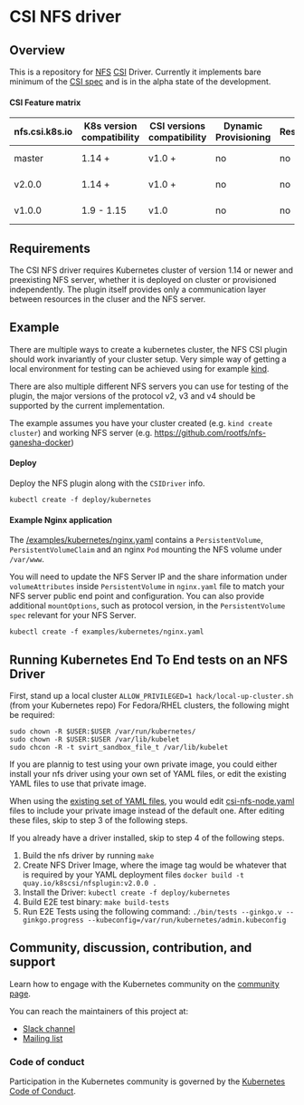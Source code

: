 # CSI NFS driver

## Overview

This is a repository for [NFS](https://en.wikipedia.org/wiki/Network_File_System) [CSI](https://kubernetes-csi.github.io/docs/) Driver.
Currently it implements bare minimum of the [CSI spec](https://github.com/container-storage-interface/spec) and is in the alpha state 
of the development.

#### CSI Feature matrix

| **nfs.csi.k8s.io** | K8s version compatibility | CSI versions compatibility | Dynamic Provisioning | Resize | Snapshots | Raw Block | AccessModes              | Status                                                                       |
|--------------------|---------------------------|----------------------------|----------------------|--------|-----------|-----------|--------------------------|------------------------------------------------------------------------------|
|master              | 1.14 +                    | v1.0 +                     |  no                  |  no    |  no       |  no       | Read/Write Multiple Pods | Alpha                                                                        |
|v2.0.0              | 1.14 +                    | v1.0 +                     |  no                  |  no    |  no       |  no       | Read/Write Multiple Pods | Alpha                                                                        |
|v1.0.0              | 1.9 - 1.15                | v1.0                       |  no                  |  no    |  no       |  no       | Read/Write Multiple Pods | [deprecated](https://github.com/kubernetes-csi/drivers/tree/master/pkg/nfs)  |

## Requirements

The CSI NFS driver requires Kubernetes cluster of version 1.14 or newer and 
preexisting NFS server, whether it is deployed on cluster or provisioned 
independently. The plugin itself provides only a communication layer between 
resources in the cluser and the NFS server.

## Example

There are multiple ways to create a kubernetes cluster, the NFS CSI plugin
should work invariantly of your cluster setup. Very simple way of getting
a local environment for testing can be achieved using for example
[kind](https://github.com/kubernetes-sigs/kind).

There are also multiple different NFS servers you can use for testing of 
the plugin, the major versions of the protocol v2, v3 and v4 should be supported
by the current implementation.

The example assumes you have your cluster created (e.g. `kind create cluster`)
and working NFS server (e.g. https://github.com/rootfs/nfs-ganesha-docker)

#### Deploy

Deploy the NFS plugin along with the `CSIDriver` info.
```console
kubectl create -f deploy/kubernetes
```

#### Example Nginx application

The [/examples/kubernetes/nginx.yaml](/examples/kubernetes/nginx.yaml) contains a `PersistentVolume`,
`PersistentVolumeClaim` and an nginx `Pod` mounting the NFS volume under `/var/www`.

You will need to update the NFS Server IP and the share information under 
`volumeAttributes` inside `PersistentVolume` in `nginx.yaml` file to match your
NFS server public end point and configuration. You can also provide additional 
`mountOptions`, such as protocol version, in the `PersistentVolume` `spec` 
relevant for your NFS Server.

```console
kubectl create -f examples/kubernetes/nginx.yaml
```

## Running Kubernetes End To End tests on an NFS Driver

First, stand up a local cluster `ALLOW_PRIVILEGED=1 hack/local-up-cluster.sh` (from your Kubernetes repo)
For Fedora/RHEL clusters, the following might be required:
```console
sudo chown -R $USER:$USER /var/run/kubernetes/
sudo chown -R $USER:$USER /var/lib/kubelet
sudo chcon -R -t svirt_sandbox_file_t /var/lib/kubelet
```
If you are plannig to test using your own private image, you could either install your nfs driver using your own set of YAML files, or edit the existing YAML files to use that private image.

When using the [existing set of YAML files](https://github.com/kubernetes-csi/csi-driver-nfs/tree/master/deploy/kubernetes), you would edit [csi-nfs-node.yaml](https://github.com/kubernetes-csi/csi-driver-nfs/blob/master/deploy/kubernetes/csi-nfs-node.yaml#L45) files to include your private image instead of the default one. After editing these files, skip to step 3 of the following steps.

If you already have a driver installed, skip to step 4 of the following steps.

1) Build the nfs driver by running `make`
2) Create NFS Driver Image, where the image tag would be whatever that is required by your YAML deployment files        `docker build -t quay.io/k8scsi/nfsplugin:v2.0.0 .`
3) Install the Driver: `kubectl create -f deploy/kubernetes`
4) Build E2E test binary: `make build-tests`
5) Run E2E Tests using the following command: `./bin/tests --ginkgo.v --ginkgo.progress --kubeconfig=/var/run/kubernetes/admin.kubeconfig`


## Community, discussion, contribution, and support

Learn how to engage with the Kubernetes community on the [community page](http://kubernetes.io/community/).

You can reach the maintainers of this project at:

- [Slack channel](https://kubernetes.slack.com/messages/sig-storage)
- [Mailing list](https://groups.google.com/forum/#!forum/kubernetes-sig-storage)


### Code of conduct

Participation in the Kubernetes community is governed by the [Kubernetes Code of Conduct](code-of-conduct.md).

[owners]: https://git.k8s.io/community/contributors/guide/owners.md
[Creative Commons 4.0]: https://git.k8s.io/website/LICENSE
